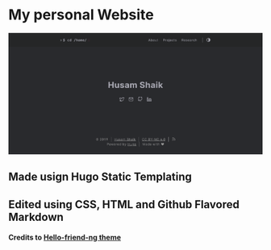 # My personal Website

![Home Page](/static/img/Home.PNG)

## Made usign Hugo Static Templating  

## Edited using CSS, HTML and Github Flavored Markdown  

#### Credits to [Hello-friend-ng theme](https://themes.gohugo.io/hugo-theme-hello-friend-ng/)
